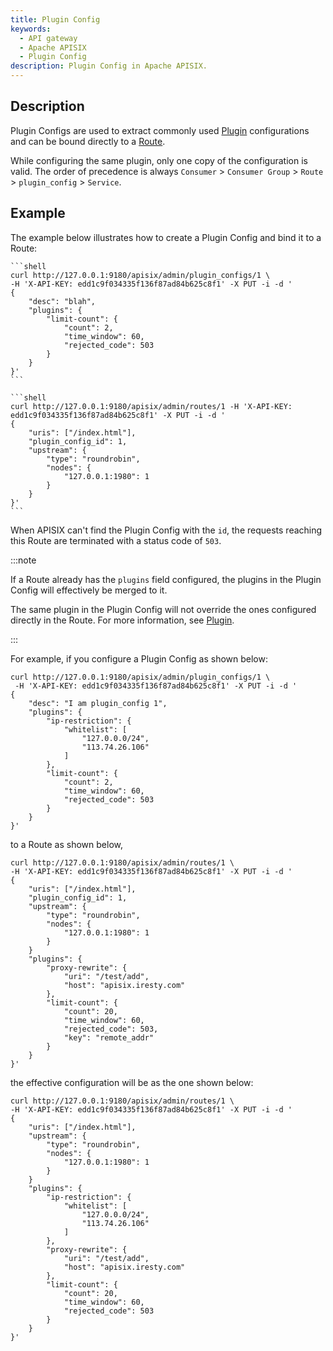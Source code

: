 ```yaml
---
title: Plugin Config
keywords:
  - API gateway
  - Apache APISIX
  - Plugin Config
description: Plugin Config in Apache APISIX.
---
```


<!--
#
# Licensed to the Apache Software Foundation (ASF) under one or more
# contributor license agreements.  See the NOTICE file distributed with
# this work for additional information regarding copyright ownership.
# The ASF licenses this file to You under the Apache License, Version 2.0
# (the "License"); you may not use this file except in compliance with
# the License.  You may obtain a copy of the License at
#
#     http://www.apache.org/licenses/LICENSE-2.0
#
# Unless required by applicable law or agreed to in writing, software
# distributed under the License is distributed on an "AS IS" BASIS,
# WITHOUT WARRANTIES OR CONDITIONS OF ANY KIND, either express or implied.
# See the License for the specific language governing permissions and
# limitations under the License.
#
-->

## Description

Plugin Configs are used to extract commonly used [Plugin](./plugin.md) configurations and can be bound directly to a [Route](./route.md).

While configuring the same plugin, only one copy of the configuration is valid. The order of precedence is always `Consumer` > `Consumer Group` > `Route` > `plugin_config` > `Service`.

## Example

The example below illustrates how to create a Plugin Config and bind it to a Route:

    ```shell
    curl http://127.0.0.1:9180/apisix/admin/plugin_configs/1 \
    -H 'X-API-KEY: edd1c9f034335f136f87ad84b625c8f1' -X PUT -i -d '
    {
        "desc": "blah",
        "plugins": {
            "limit-count": {
                "count": 2,
                "time_window": 60,
                "rejected_code": 503
            }
        }
    }'
    ```

    ```shell
    curl http://127.0.0.1:9180/apisix/admin/routes/1 -H 'X-API-KEY: edd1c9f034335f136f87ad84b625c8f1' -X PUT -i -d '
    {
        "uris": ["/index.html"],
        "plugin_config_id": 1,
        "upstream": {
            "type": "roundrobin",
            "nodes": {
                "127.0.0.1:1980": 1
            }
        }
    }'
    ```

When APISIX can't find the Plugin Config with the `id`, the requests reaching this Route are terminated with a status code of `503`.

:::note

If a Route already has the `plugins` field configured, the plugins in the Plugin Config will effectively be merged to it.

The same plugin in the Plugin Config will not override the ones configured directly in the Route. For more information, see [Plugin](./plugin.md).

:::

For example, if you configure a Plugin Config as shown below:

```shell
curl http://127.0.0.1:9180/apisix/admin/plugin_configs/1 \
 -H 'X-API-KEY: edd1c9f034335f136f87ad84b625c8f1' -X PUT -i -d '
{
    "desc": "I am plugin_config 1",
    "plugins": {
        "ip-restriction": {
            "whitelist": [
                "127.0.0.0/24",
                "113.74.26.106"
            ]
        },
        "limit-count": {
            "count": 2,
            "time_window": 60,
            "rejected_code": 503
        }
    }
}'
```

to a Route as shown below,

```shell
curl http://127.0.0.1:9180/apisix/admin/routes/1 \
-H 'X-API-KEY: edd1c9f034335f136f87ad84b625c8f1' -X PUT -i -d '
{
    "uris": ["/index.html"],
    "plugin_config_id": 1,
    "upstream": {
        "type": "roundrobin",
        "nodes": {
            "127.0.0.1:1980": 1
        }
    }
    "plugins": {
        "proxy-rewrite": {
            "uri": "/test/add",
            "host": "apisix.iresty.com"
        },
        "limit-count": {
            "count": 20,
            "time_window": 60,
            "rejected_code": 503,
            "key": "remote_addr"
        }
    }
}'
```

the effective configuration will be as the one shown below:

```shell
curl http://127.0.0.1:9180/apisix/admin/routes/1 \
-H 'X-API-KEY: edd1c9f034335f136f87ad84b625c8f1' -X PUT -i -d '
{
    "uris": ["/index.html"],
    "upstream": {
        "type": "roundrobin",
        "nodes": {
            "127.0.0.1:1980": 1
        }
    }
    "plugins": {
        "ip-restriction": {
            "whitelist": [
                "127.0.0.0/24",
                "113.74.26.106"
            ]
        },
        "proxy-rewrite": {
            "uri": "/test/add",
            "host": "apisix.iresty.com"
        },
        "limit-count": {
            "count": 20,
            "time_window": 60,
            "rejected_code": 503
        }
    }
}'
```
